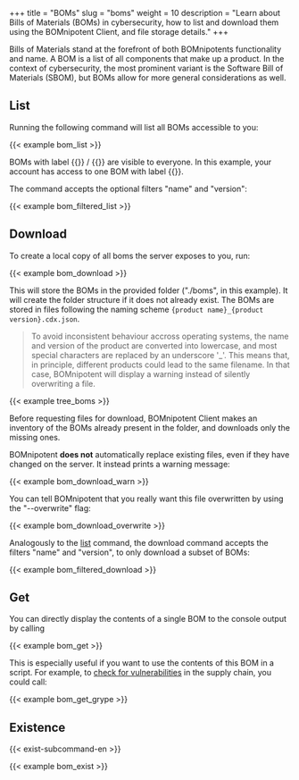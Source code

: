 +++
title = "BOMs"
slug = "boms"
weight = 10
description = "Learn about Bills of Materials (BOMs) in cybersecurity, how to list and download them using the BOMnipotent Client, and file storage details."
+++

Bills of Materials stand at the forefront of both BOMnipotents functionality and name. A BOM is a list of all components that make up a product. In the context of cybersecurity, the most prominent variant is the Software Bill of Materials (SBOM), but BOMs allow for more general considerations as well.

## List

Running the following command will list all BOMs accessible to you:

{{< example bom_list >}}

BOMs with label {{<tlp-white>}} / {{<tlp-clear>}} are visible to everyone. In this example, your account has access to one BOM with label {{<tlp-amber>}}.

The command accepts the optional filters "name" and "version":

{{< example bom_filtered_list >}}

## Download

To create a local copy of all boms the server exposes to you, run:

{{< example bom_download >}}

This will store the BOMs in the provided folder ("./boms", in this example). It will create the folder structure if it does not already exist. The BOMs are stored in files following the naming scheme `{product name}_{product version}.cdx.json`.

> To avoid inconsistent behaviour accross operating systems, the name and version of the product are converted into lowercase, and most special characters are replaced by an underscore '_'. This means that, in principle, different products could lead to the same filename. In that case, BOMnipotent will display a warning instead of silently overwriting a file.

{{< example tree_boms >}}

Before requesting files for download, BOMnipotent Client makes an inventory of the BOMs already present in the folder, and downloads only the missing ones.

BOMnipotent **does not** automatically replace existing files, even if they have changed on the server. It instead prints a warning message:

{{< example bom_download_warn >}}

You can tell BOMnipotent that you really want this file overwritten by using the "--overwrite" flag:

{{< example bom_download_overwrite >}}

Analogously to the [list](#list) command, the download command accepts the filters "name" and "version", to only download a subset of BOMs:

{{< example bom_filtered_download >}}

## Get

You can directly display the contents of a single BOM to the console output by calling

{{< example bom_get >}}

This is especially useful if you want to use the contents of this BOM in a script. For example, to [check for vulnerabilities](/integration/grype/) in the supply chain, you could call:

{{< example bom_get_grype >}}

## Existence

{{< exist-subcommand-en >}}

{{< example bom_exist >}}
